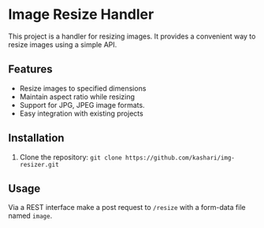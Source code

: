 # Image Resize Handler

This project is a handler for resizing images. It provides a convenient way to resize images using a simple API.

## Features

- Resize images to specified dimensions
- Maintain aspect ratio while resizing
- Support for JPG, JPEG image formats.
- Easy integration with existing projects

## Installation

1. Clone the repository: `git clone https://github.com/kashari/img-resizer.git`

## Usage

Via a REST interface make a post request to `/resize` with a form-data file named `image`.
